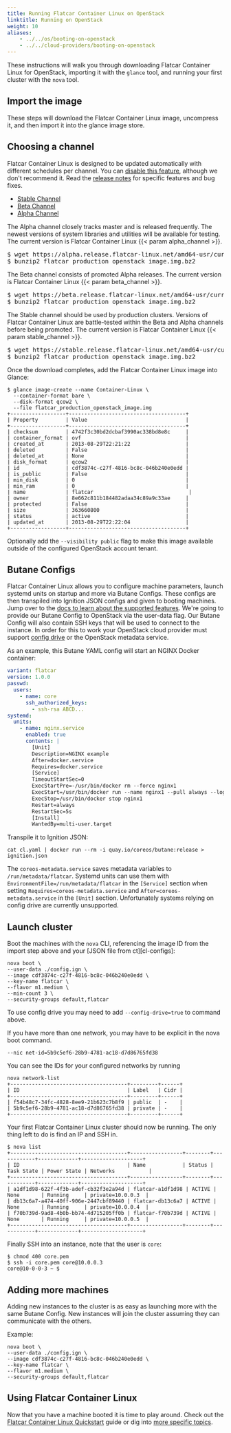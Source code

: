 ```yaml
---
title: Running Flatcar Container Linux on OpenStack
linktitle: Running on OpenStack
weight: 10
aliases:
    - ../../os/booting-on-openstack
    - ../../cloud-providers/booting-on-openstack
---
```


These instructions will walk you through downloading Flatcar Container Linux for OpenStack, importing it with the `glance` tool, and running your first cluster with the `nova` tool.

## Import the image

These steps will download the Flatcar Container Linux image, uncompress it, and then import it into the glance image store.

## Choosing a channel

Flatcar Container Linux is designed to be updated automatically with different schedules per channel. You can [disable this feature][update-strategies], although we don't recommend it. Read the [release notes][release-notes] for specific features and bug fixes.

<div id="openstack-create">
  <ul class="nav nav-tabs">
    <li class="active"><a href="#stable-create" data-toggle="tab">Stable Channel</a></li>
    <li><a href="#beta-create" data-toggle="tab">Beta Channel</a></li>
    <li><a href="#alpha-create" data-toggle="tab">Alpha Channel</a></li>
  </ul>
  <div class="tab-content coreos-docs-image-table">
    <div class="tab-pane" id="alpha-create">
      <p>The Alpha channel closely tracks master and is released frequently. The newest versions of system libraries and utilities will be available for testing. The current version is Flatcar Container Linux {{< param alpha_channel >}}.</p>
<pre>
$ wget https://alpha.release.flatcar-linux.net/amd64-usr/current/flatcar_production_openstack_image.img.bz2
$ bunzip2 flatcar_production_openstack_image.img.bz2
</pre>
    </div>
    <div class="tab-pane" id="beta-create">
      <p>The Beta channel consists of promoted Alpha releases. The current version is Flatcar Container Linux {{< param beta_channel >}}.</p>
<pre>
$ wget https://beta.release.flatcar-linux.net/amd64-usr/current/flatcar_production_openstack_image.img.bz2
$ bunzip2 flatcar_production_openstack_image.img.bz2
</pre>
    </div>
  <div class="tab-pane active" id="stable-create">
      <p>The Stable channel should be used by production clusters. Versions of Flatcar Container Linux are battle-tested within the Beta and Alpha channels before being promoted. The current version is Flatcar Container Linux {{< param stable_channel >}}.</p>
<pre>
$ wget https://stable.release.flatcar-linux.net/amd64-usr/current/flatcar_production_openstack_image.img.bz2
$ bunzip2 flatcar_production_openstack_image.img.bz2
</pre>
    </div>
  </div>
</div>

Once the download completes, add the Flatcar Container Linux image into Glance:

```shell
$ glance image-create --name Container-Linux \
  --container-format bare \
  --disk-format qcow2 \
  --file flatcar_production_openstack_image.img
+------------------+--------------------------------------+
| Property         | Value                                |
+------------------+--------------------------------------+
| checksum         | 4742f3c30bd2dcbaf3990ac338bd8e8c     |
| container_format | ovf                                  |
| created_at       | 2013-08-29T22:21:22                  |
| deleted          | False                                |
| deleted_at       | None                                 |
| disk_format      | qcow2                                |
| id               | cdf3874c-c27f-4816-bc8c-046b240e0edd |
| is_public        | False                                |
| min_disk         | 0                                    |
| min_ram          | 0                                    |
| name             | flatcar                               |
| owner            | 8e662c811b184482adaa34c89a9c33ae     |
| protected        | False                                |
| size             | 363660800                            |
| status           | active                               |
| updated_at       | 2013-08-29T22:22:04                  |
+------------------+--------------------------------------+
```

Optionally add the `--visibility public` flag to make this image available outside of the configured OpenStack account tenant.

## Butane Configs

Flatcar Container Linux allows you to configure machine parameters, launch systemd units on startup and more via Butane Configs. These configs are then transpiled into Ignition JSON configs and given to booting machines. Jump over to the [docs to learn about the supported features][butane-configs]. We're going to provide our Butane Config to OpenStack via the user-data flag. Our Butane Config will also contain SSH keys that will be used to connect to the instance. In order for this to work your OpenStack cloud provider must support [config drive][config-drive] or the OpenStack metadata service.

[config-drive]: http://docs.openstack.org/user-guide/cli_config_drive.html

As an example, this Butane YAML config will start an NGINX Docker container:

```yaml
variant: flatcar
version: 1.0.0
passwd:
  users:
    - name: core
      ssh_authorized_keys:
        - ssh-rsa ABCD...
systemd:
  units:
    - name: nginx.service
      enabled: true
      contents: |
        [Unit]
        Description=NGINX example
        After=docker.service
        Requires=docker.service
        [Service]
        TimeoutStartSec=0
        ExecStartPre=-/usr/bin/docker rm --force nginx1
        ExecStart=/usr/bin/docker run --name nginx1 --pull always --log-driver=journald --net host docker.io/nginx:1
        ExecStop=/usr/bin/docker stop nginx1
        Restart=always
        RestartSec=5s
        [Install]
        WantedBy=multi-user.target
```

Transpile it to Ignition JSON:

```shell
cat cl.yaml | docker run --rm -i quay.io/coreos/butane:release > ignition.json
```

The `coreos-metadata.service` saves metadata variables to `/run/metadata/flatcar`. Systemd units can use them with `EnvironmentFile=/run/metadata/flatcar` in the `[Service]` section when setting `Requires=coreos-metadata.service` and `After=coreos-metadata.service` in the `[Unit]` section.
Unfortunately systems relying on config drive are currently unsupported.

## Launch cluster

Boot the machines with the `nova` CLI, referencing the image ID from the import step above and your [JSON file from ct][cl-configs]:

```shell
nova boot \
--user-data ./config.ign \
--image cdf3874c-c27f-4816-bc8c-046b240e0edd \
--key-name flatcar \
--flavor m1.medium \
--min-count 3 \
--security-groups default,flatcar
```

To use config drive you may need to add `--config-drive=true` to command above.

If you have more than one network, you may have to be explicit in the nova boot command.

```shell
--nic net-id=5b9c5ef6-28b9-4781-ac18-d7d86765fd38
```

You can see the IDs for your configured networks by running

```shell
nova network-list
+--------------------------------------+---------+------+
| ID                                   | Label   | Cidr |
+--------------------------------------+---------+------+
| f54b48c7-34fc-4828-8ee9-21b623c7b8f9 | public  | -    |
| 5b9c5ef6-28b9-4781-ac18-d7d86765fd38 | private | -    |
+--------------------------------------+---------+------+
```

Your first Flatcar Container Linux cluster should now be running. The only thing left to do is find an IP and SSH in.

```shell
$ nova list
+--------------------------------------+-----------------+--------+------------+-------------+--------------------+
| ID                                   | Name            | Status | Task State | Power State | Networks           |
+--------------------------------------+-----------------+--------+------------+-------------+--------------------+
| a1df1d98-622f-4f3b-adef-cb32f3e2a94d | flatcar-a1df1d98 | ACTIVE | None       | Running     | private=10.0.0.3  |
| db13c6a7-a474-40ff-906e-2447cbf89440 | flatcar-db13c6a7 | ACTIVE | None       | Running     | private=10.0.0.4  |
| f70b739d-9ad8-4b0b-bb74-4d715205ff0b | flatcar-f70b739d | ACTIVE | None       | Running     | private=10.0.0.5  |
+--------------------------------------+-----------------+--------+------------+-------------+--------------------+
```

Finally SSH into an instance, note that the user is `core`:

```shell
$ chmod 400 core.pem
$ ssh -i core.pem core@10.0.0.3
core@10-0-0-3 ~ $
```

## Adding more machines

Adding new instances to the cluster is as easy as launching more with the same Butane Config. New instances will join the cluster assuming they can communicate with the others.

Example:

```shell
nova boot \
--user-data ./config.ign \
--image cdf3874c-c27f-4816-bc8c-046b240e0edd \
--key-name flatcar \
--flavor m1.medium \
--security-groups default,flatcar
```

## Using Flatcar Container Linux

Now that you have a machine booted it is time to play around. Check out the [Flatcar Container Linux Quickstart][quickstart] guide or dig into [more specific topics][doc-index].

[update-strategies]: ../../setup/releases/update-strategies
[release-notes]: https://flatcar-linux.org/releases
[quickstart]: ../
[doc-index]: ../../
[butane-configs]: ../../provisioning/config-transpiler
